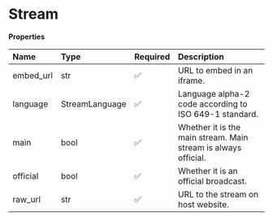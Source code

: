 # Stream

**Properties**

| Name      | Type           | Required | Description                                                    |
| :-------- | :------------- | :------- | :------------------------------------------------------------- |
| embed_url | str            | ✅       | URL to embed in an iframe.                                     |
| language  | StreamLanguage | ✅       | Language alpha-2 code according to ISO 649-1 standard.         |
| main      | bool           | ✅       | Whether it is the main stream. Main stream is always official. |
| official  | bool           | ✅       | Whether it is an official broadcast.                           |
| raw_url   | str            | ✅       | URL to the stream on host website.                             |

